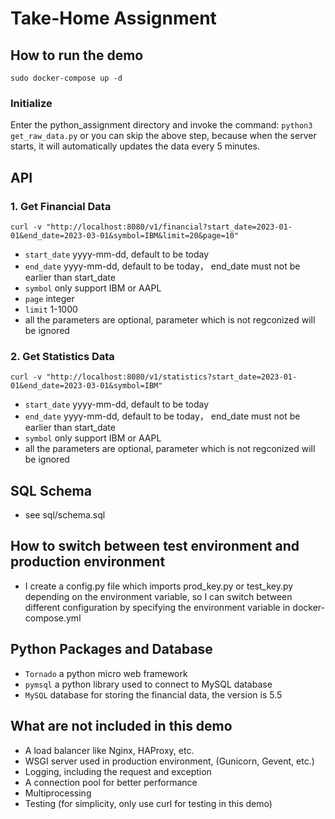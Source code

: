 # Take-Home Assignment

## How to run the demo
``` sudo docker-compose up -d  ```

### Initialize
Enter the python_assignment directory and invoke the command:
``` python3 get_raw_data.py ``` or you can skip the above step, because when the server starts, it will automatically updates the data every 5 minutes.

## API
### 1. Get Financial Data
``` 
curl -v "http://localhost:8080/v1/financial?start_date=2023-01-01&end_date=2023-03-01&symbol=IBM&limit=20&page=10"
```
* ```start_date``` yyyy-mm-dd, default to be today
* ```end_date``` yyyy-mm-dd, default to be today， end_date must not be earlier than start_date
* ```symbol``` only support IBM or AAPL
* ```page``` integer
* ```limit``` 1-1000   
* all the parameters are optional, parameter which is not regconized will be ignored


### 2. Get Statistics Data

```
curl -v "http://localhost:8080/v1/statistics?start_date=2023-01-01&end_date=2023-03-01&symbol=IBM"
```
 * ```start_date``` yyyy-mm-dd, default to be today
 * ```end_date``` yyyy-mm-dd, default to be today， end_date must not be earlier than start_date
 * ```symbol``` only support IBM or AAPL
 * all the parameters are optional, parameter which is not regconized will be ignored

## SQL Schema
 * see sql/schema.sql

## How to switch between test environment and production environment
 * I create a config.py file which imports prod_key.py or test_key.py depending on the environment variable, so I can switch between different configuration by specifying the environment variable in docker-compose.yml

## Python Packages and Database
* ```Tornado``` a python micro web framework
* ```pymsql``` a python library used to connect to MySQL database
* ```MySQL``` database for storing the financial data, the version is 5.5

## What are not included in this demo
* A load balancer like Nginx, HAProxy, etc.
* WSGI server used in production environment, (Gunicorn, Gevent, etc.)
* Logging, including the request and exception
* A connection pool for better performance
* Multiprocessing
* Testing (for simplicity, only use curl for testing in this demo)
